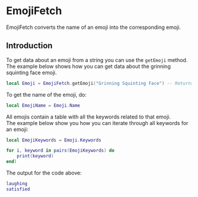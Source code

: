 # EmojiFetch
EmojiFetch converts the name of an emoji into the corresponding emoji.

## Introduction

To get data about an emoji from a string you can use the `getEmoji` method.  
The example below shows how you can get data about the grinning squinting face emoji.
```lua
local Emoji = EmojiFetch.getEmoji("Grinning Squinting Face") -- Returns false if the emoji cannot be found
```
To get the name of the emoji, do:
```lua
local EmojiName = Emoji.Name
```
All emojis contain a table with all the keywords related to that emoji.  
The example below show you how you can iterate through all keywords for an emoji:
```lua
local EmojiKeywords = Emoji.Keywords

for i, keyword in pairs(EmojiKeywords) do
    print(keyword)
end)
```
The output for the code above:
```lua
laughing
satisfied
```
